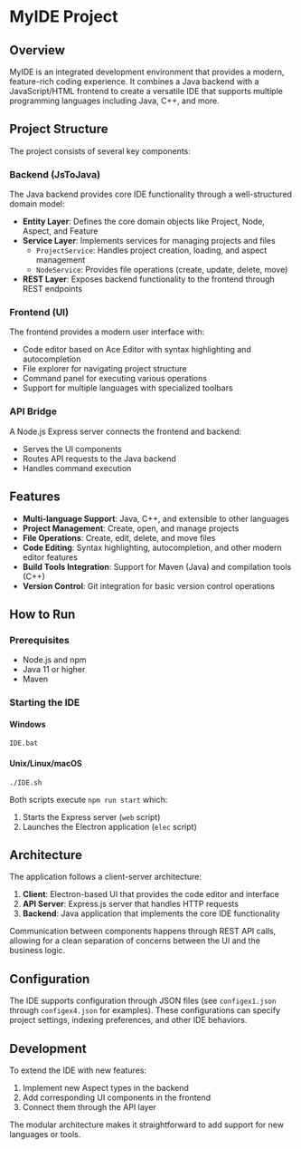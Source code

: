 # MyIDE Project

## Overview
MyIDE is an integrated development environment that provides a modern, feature-rich coding experience. It combines a Java backend with a JavaScript/HTML frontend to create a versatile IDE that supports multiple programming languages including Java, C++, and more.

## Project Structure
The project consists of several key components:

### Backend (JsToJava)
The Java backend provides core IDE functionality through a well-structured domain model:

- **Entity Layer**: Defines the core domain objects like Project, Node, Aspect, and Feature
- **Service Layer**: Implements services for managing projects and files
  - `ProjectService`: Handles project creation, loading, and aspect management
  - `NodeService`: Provides file operations (create, update, delete, move)
- **REST Layer**: Exposes backend functionality to the frontend through REST endpoints

### Frontend (UI)
The frontend provides a modern user interface with:

- Code editor based on Ace Editor with syntax highlighting and autocompletion
- File explorer for navigating project structure
- Command panel for executing various operations
- Support for multiple languages with specialized toolbars

### API Bridge
A Node.js Express server connects the frontend and backend:

- Serves the UI components
- Routes API requests to the Java backend
- Handles command execution

## Features

- **Multi-language Support**: Java, C++, and extensible to other languages
- **Project Management**: Create, open, and manage projects
- **File Operations**: Create, edit, delete, and move files
- **Code Editing**: Syntax highlighting, autocompletion, and other modern editor features
- **Build Tools Integration**: Support for Maven (Java) and compilation tools (C++)
- **Version Control**: Git integration for basic version control operations

## How to Run

### Prerequisites
- Node.js and npm
- Java 11 or higher
- Maven

### Starting the IDE

#### Windows
```
IDE.bat
```

#### Unix/Linux/macOS
```
./IDE.sh
```

Both scripts execute `npm run start` which:
1. Starts the Express server (`web` script)
2. Launches the Electron application (`elec` script)

## Architecture

The application follows a client-server architecture:

1. **Client**: Electron-based UI that provides the code editor and interface
2. **API Server**: Express.js server that handles HTTP requests
3. **Backend**: Java application that implements the core IDE functionality

Communication between components happens through REST API calls, allowing for a clean separation of concerns between the UI and the business logic.

## Configuration

The IDE supports configuration through JSON files (see `configex1.json` through `configex4.json` for examples). These configurations can specify project settings, indexing preferences, and other IDE behaviors.

## Development

To extend the IDE with new features:

1. Implement new Aspect types in the backend
2. Add corresponding UI components in the frontend
3. Connect them through the API layer

The modular architecture makes it straightforward to add support for new languages or tools.